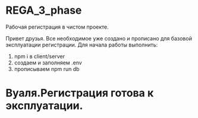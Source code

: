 # REGA_3_phase
Рабочая регистрация в чистом проекте.

Привет друзья. Все необходимое уже создано 
и прописано для базовой эксплуатации регистрации.
Для начала работы выполнить:
1. npm i в  client/server
2. создаем и заполняем .env
3. прописываем npm run db
   
# Вуаля.Регистрация готова к эксплуатации.
